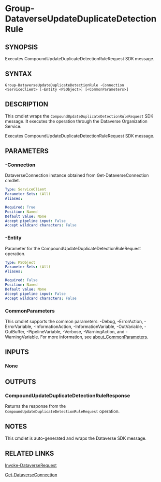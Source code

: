 # Group-DataverseUpdateDuplicateDetectionRule

## SYNOPSIS
Executes CompoundUpdateDuplicateDetectionRuleRequest SDK message.

## SYNTAX

```
Group-DataverseUpdateDuplicateDetectionRule -Connection <ServiceClient> [-Entity <PSObject>] [<CommonParameters>]
```

## DESCRIPTION

This cmdlet wraps the `CompoundUpdateDuplicateDetectionRuleRequest` SDK message. It executes the operation through the Dataverse Organization Service.

Executes CompoundUpdateDuplicateDetectionRuleRequest SDK message.

## PARAMETERS

### -Connection
DataverseConnection instance obtained from Get-DataverseConnection cmdlet.

```yaml
Type: ServiceClient
Parameter Sets: (All)
Aliases:

Required: True
Position: Named
Default value: None
Accept pipeline input: False
Accept wildcard characters: False
```
### -Entity
Parameter for the CompoundUpdateDuplicateDetectionRuleRequest operation.

```yaml
Type: PSObject
Parameter Sets: (All)
Aliases:

Required: False
Position: Named
Default value: None
Accept pipeline input: False
Accept wildcard characters: False
```
### CommonParameters
This cmdlet supports the common parameters: -Debug, -ErrorAction, -ErrorVariable, -InformationAction, -InformationVariable, -OutVariable, -OutBuffer, -PipelineVariable, -Verbose, -WarningAction, and -WarningVariable. For more information, see [about_CommonParameters](http://go.microsoft.com/fwlink/?LinkID=113216).

## INPUTS

### None

## OUTPUTS

### CompoundUpdateDuplicateDetectionRuleResponse

Returns the response from the `CompoundUpdateDuplicateDetectionRuleRequest` operation.

## NOTES

This cmdlet is auto-generated and wraps the Dataverse SDK message.

## RELATED LINKS

[Invoke-DataverseRequest](Invoke-DataverseRequest.md)

[Get-DataverseConnection](Get-DataverseConnection.md)
